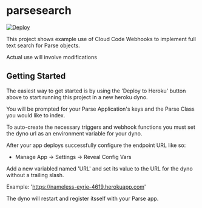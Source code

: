 parsesearch
===========

[![Deploy](https://www.herokucdn.com/deploy/button.png)](https://heroku.com/deploy)

This project shows example use of Cloud Code Webhooks to implement full text search for Parse objects.

Actual use will involve modifications

Getting Started
---------------

The easiest way to get started is by using the 'Deploy to Heroku' button above to start running this project in a new heroku dyno.

You will be prompted for your Parse Application's keys and the Parse Class you would like to index.

To auto-create the necessary triggers and webhook functions you must set the dyno url as an environment variable for your dyno.

After your app deploys successfully configure the endpoint URL like so:

* Manage App -> Settings -> Reveal Config Vars

Add a new variabled named 'URL' and set its value to the URL for the dyno without a trailing slash.

Example: 'https://nameless-eyrie-4619.herokuapp.com'

The dyno will restart and register itsself with your Parse app.
